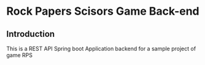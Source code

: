 # Rock Papers Scisors Game Back-end

## Introduction

This is a REST API Spring boot Application backend for a sample project of game RPS

